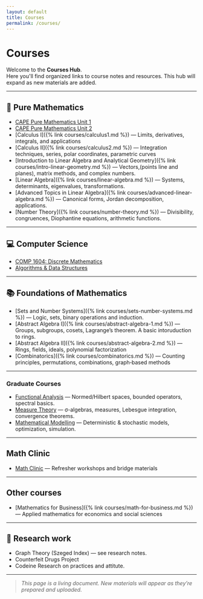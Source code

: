 ```yaml
---
layout: default
title: Courses
permalink: /courses/
---
```


# Courses

Welcome to the **Courses Hub**.  
Here you'll find organized links to course notes and resources. This hub will expand as new materials are added.

---

## 🔷 Pure Mathematics

- [CAPE Pure Mathematics Unit 1](/courses/)  
- [CAPE Pure Mathematics Unit 2](/courses/)  
- [Calculus I]({% link courses/calculus1.md %}) — Limits, derivatives, integrals, and applications  
- [Calculus II]({% link courses/calculus2.md %}) — Integration techniques, series, polar coordinates, parametric curves  
- [Introduction to Linear Algebra and Analytical Geometry]({% link courses/intro-linear-geometry.md %}) — Vectors,(points line and planes),  matrix methods, and complex numbers. 
- [Linear Algebra]({% link courses/linear-algebra.md %}) — Systems, determinants, eigenvalues, transformations.  
- [Advanced Topics in Linear Algebra]({% link courses/advanced-linear-algebra.md %}) — Canonical forms, Jordan decomposition, applications. 
- [Number Theory]({% link courses/number-theory.md %}) — Divisibility, congruences, Diophantine equations, arithmetic functions.

---

## 💻 Computer Science

- [COMP 1604: Discrete Mathematics](/courses/)  
- [Algorithms & Data Structures](/courses/)  

---

## 📚 Foundations of Mathematics

- [Sets and Number Systems]({% link courses/sets-number-systems.md %}) — Logic, sets, binary operations and induction.
- [Abstract Algebra I]({% link courses/abstract-algebra-1.md %}) — Groups, subgroups, cosets, Lagrange’s theorem. A basic intoruduction to rings.
- [Abstract Algebra II]({% link courses/abstract-algebra-2.md %}) — Rings, fields, ideals, polynomial factorization  
- [Combinatorics]({% link courses/combinatorics.md %}) — Counting principles, permutations, combinations, graph‑based methods

---

### Graduate Courses

- <a href="{{ '/courses/graduate/functional-analysis/' | relative_url }}">Functional Analysis</a> — Normed/Hilbert spaces, bounded operators, spectral basics.
- <a href="{{ '/courses/graduate/measure-theory/' | relative_url }}">Measure Theory</a> — σ-algebras, measures, Lebesgue integration, convergence theorems.
- <a href="{{ '/courses/graduate/mathematical-modelling/' | relative_url }}">Mathematical Modelling</a> — Deterministic & stochastic models, optimization, simulation.



---



## Math Clinic

- [Math Clinic](/courses/math-clinic/) — Refresher workshops and bridge materials 

---
## Other courses
- [Mathematics for Business]({% link courses/math-for-business.md %}) — Applied mathematics for economics and social sciences

---



## 🧪 Research work 

- Graph Theory (Szeged Index) — see research notes.  
- Counterfeit Drugs Project 
- Codeine Research on practices and attitute.

---

> *This page is a living document. New materials will appear as they’re prepared and uploaded.*
